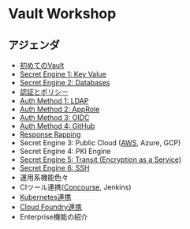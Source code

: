 # Vault Workshop

## アジェンダ
* [初めてのVault](https://github.com/tkaburagi/wip-vault-workshop/blob/master/contents/hello-vault.md)
* [Secret Engine 1: Key Value](https://github.com/tkaburagi/wip-vault-workshop/blob/master/contents/kv.md)
* [Secret Engine 2: Databases](https://github.com/tkaburagi/wip-vault-workshop/blob/master/contents/db.md)
* [認証とポリシー](https://github.com/tkaburagi/wip-vault-workshop/blob/master/contents/policy.md)
* [Auth Method 1: LDAP](https://github.com/tkaburagi/wip-vault-workshop/blob/master/contents/auth_ldap.md)
* [Auth Method 2: AppRole](https://github.com/tkaburagi/wip-vault-workshop/blob/master/contents/approle.md)
* [Auth Method 3: OIDC](https://learn.hashicorp.com/vault/operations/oidc-auth)
* [Auth Method 4: GitHub](https://learn.hashicorp.com/vault/getting-started/authentication)
* [Response Rapping](https://github.com/tkaburagi/wip-vault-workshop/blob/master/contents/response-wrapping.md)
* Secret Engine 3: Public Cloud ([AWS](https://github.com/tkaburagi/wip-vault-workshop/blob/master/contents/aws.md), Azure, GCP)
* Secret Engine 4: PKI Engine
* [Secret Engine 5: Transit (Encryption as a Service)](https://github.com/tkaburagi/wip-vault-workshop/blob/master/contents/transit.md)
* [Secret Engine 6: SSH](https://github.com/tkaburagi/wip-vault-workshop/blob/master/contents/ssh.md)
* 運用系機能色々
* CIツール連携([Concourse](https://github.com/tkaburagi/wip-vault-workshop/blob/master/contents/concourse.md), Jenkins)
* [Kubernetes連携](https://github.com/tkaburagi/wip-vault-workshop/blob/master/contents/k8s.md)
* [Cloud Foundry連携](https://github.com/tkaburagi/wip-vault-workshop/blob/master/contents/pcf.md)
* Enterprise機能の紹介
